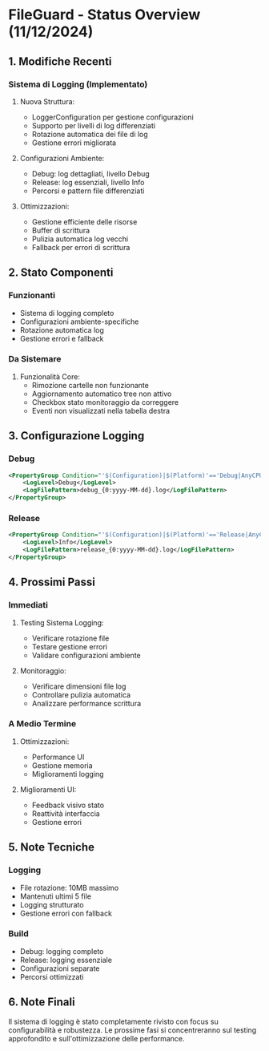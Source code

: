# FileGuard - Status Overview (11/12/2024)

## 1. Modifiche Recenti

### Sistema di Logging (Implementato)
1. Nuova Struttura:
   - LoggerConfiguration per gestione configurazioni
   - Supporto per livelli di log differenziati
   - Rotazione automatica dei file di log
   - Gestione errori migliorata

2. Configurazioni Ambiente:
   - Debug: log dettagliati, livello Debug
   - Release: log essenziali, livello Info
   - Percorsi e pattern file differenziati

3. Ottimizzazioni:
   - Gestione efficiente delle risorse
   - Buffer di scrittura
   - Pulizia automatica log vecchi
   - Fallback per errori di scrittura

## 2. Stato Componenti

### Funzionanti
- Sistema di logging completo
- Configurazioni ambiente-specifiche
- Rotazione automatica log
- Gestione errori e fallback

### Da Sistemare
1. Funzionalità Core:
   - Rimozione cartelle non funzionante
   - Aggiornamento automatico tree non attivo
   - Checkbox stato monitoraggio da correggere
   - Eventi non visualizzati nella tabella destra

## 3. Configurazione Logging

### Debug
```xml
<PropertyGroup Condition="'$(Configuration)|$(Platform)'=='Debug|AnyCPU'">
    <LogLevel>Debug</LogLevel>
    <LogFilePattern>debug_{0:yyyy-MM-dd}.log</LogFilePattern>
</PropertyGroup>
```

### Release
```xml
<PropertyGroup Condition="'$(Configuration)|$(Platform)'=='Release|AnyCPU'">
    <LogLevel>Info</LogLevel>
    <LogFilePattern>release_{0:yyyy-MM-dd}.log</LogFilePattern>
</PropertyGroup>
```

## 4. Prossimi Passi

### Immediati
1. Testing Sistema Logging:
   - Verificare rotazione file
   - Testare gestione errori
   - Validare configurazioni ambiente

2. Monitoraggio:
   - Verificare dimensioni file log
   - Controllare pulizia automatica
   - Analizzare performance scrittura

### A Medio Termine
1. Ottimizzazioni:
   - Performance UI
   - Gestione memoria
   - Miglioramenti logging

2. Miglioramenti UI:
   - Feedback visivo stato
   - Reattività interfaccia
   - Gestione errori

## 5. Note Tecniche

### Logging
- File rotazione: 10MB massimo
- Mantenuti ultimi 5 file
- Logging strutturato
- Gestione errori con fallback

### Build
- Debug: logging completo
- Release: logging essenziale
- Configurazioni separate
- Percorsi ottimizzati

## 6. Note Finali
Il sistema di logging è stato completamente rivisto con focus su configurabilità e robustezza. Le prossime fasi si concentreranno sul testing approfondito e sull'ottimizzazione delle performance.
